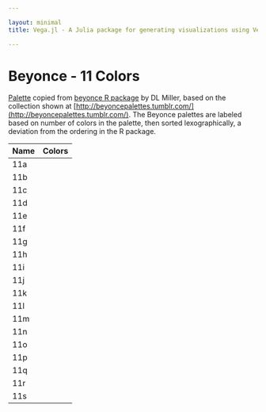 ```yaml
---

layout: minimal
title: Vega.jl - A Julia package for generating visualizations using Vega

---
```


# Beyonce - 11 Colors

[Palette](https://gist.github.com/dill/fb75131e618c52564fc9) copied from [beyonce R package](https://github.com/dill/beyonce) by DL Miller, based on the collection shown at [http://beyoncepalettes.tumblr.com/](http://beyoncepalettes.tumblr.com/). The Beyonce palettes are labeled based on number of colors in the palette, then sorted lexographically, a deviation from the ordering in the R package.

<table>
  <thead>
    <tr>
      <th>Name</th>
      <th>Colors</th>
    </tr>
  </thead>
  <tbody>
    <tr>
      <td>11a</td>
      <td><div id="b11a"></div></td>
    </tr>
    <tr>
      <td>11b</td>
      <td><div id="b11b"></div></td>
    </tr>
        <tr>
      <td>11c</td>
      <td><div id="b11c"></div></td>
    </tr>
            <tr>
      <td>11d</td>
      <td><div id="b11d"></div></td>
    </tr>
            <tr>
      <td>11e</td>
      <td><div id="b11e"></div></td>
    </tr>
            <tr>
      <td>11f</td>
      <td><div id="b11f"></div></td>
    </tr>
            <tr>
      <td>11g</td>
      <td><div id="b11g"></div></td>
    </tr>
            <tr>
      <td>11h</td>
      <td><div id="b11h"></div></td>
    </tr>
            <tr>
      <td>11i</td>
      <td><div id="b11i"></div></td>
    </tr>
            <tr>
      <td>11j</td>
      <td><div id="b11j"></div></td>
    </tr>
            <tr>
      <td>11k</td>
      <td><div id="b11k"></div></td>
    </tr>
            <tr>
      <td>11l</td>
      <td><div id="b11l"></div></td>
    </tr>
            <tr>
      <td>11m</td>
      <td><div id="b11m"></div></td>
    </tr>
            <tr>
      <td>11n</td>
      <td><div id="b11n"></div></td>
    </tr>
            <tr>
      <td>11o</td>
      <td><div id="b11o"></div></td>
    </tr>
            <tr>
      <td>11p</td>
      <td><div id="b11p"></div></td>
    </tr>
            <tr>
      <td>11q</td>
      <td><div id="b11q"></div></td>
    </tr>
            <tr>
      <td>11r</td>
      <td><div id="b11r"></div></td>
    </tr>
            <tr>
      <td>11s</td>
      <td><div id="b11s"></div></td>
    </tr>
  </tbody>
</table>

<div>
      <script type="text/javascript">

      // parse a spec and create a visualization view
      function parse(divid, palette) {

        spec = colorchip(palette[divid], 50, 450)
        vg.parse.spec(spec, function(chart) { chart({el:"#" + divid}).update(); });
      }

      var bey;
      $.getJSON("/NoveltyColors.jl/javascripts/beyonce.json", function(json) {
          bey = json;
      })
      .done(function(json) {

                for(var i = 0; i < Object.keys(bey).length; i++){
                  parse(Object.keys(bey)[i], bey);
                }
      });

    </script>
</div>